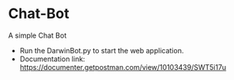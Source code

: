 # Chat-Bot
A simple Chat Bot

* Run the DarwinBot.py to start the web application.
* Documentation link: https://documenter.getpostman.com/view/10103439/SWT5i17u
